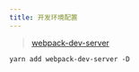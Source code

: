 ```yaml
---
title: 开发环境配置
---
```


> [webpack-dev-server](https://webpack.js.org/guides/development/#using-webpack-dev-server)

```shell
yarn add webpack-dev-server -D
```
